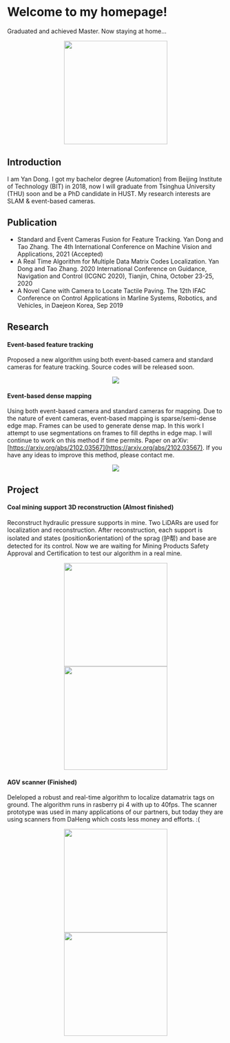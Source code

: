 # Welcome to my homepage!

Graduated and achieved Master. Now staying at home...

<center>
<figure>
<img src="https://raw.githubusercontent.com/LarryDong/LarryDong.github.io/main/pictures/graduate.jpg" height="240" />
</figure>
</center>


## Introduction
I am Yan Dong. I got my bachelor degree (Automation) from Beijing Institute of Technology (BIT) in 2018, now I will graduate from Tsinghua University (THU) soon and be a PhD candidate in HUST. My research interests are SLAM & event-based cameras. 

## Publication

- Standard and Event Cameras Fusion for Feature Tracking. Yan Dong and Tao Zhang. The 4th International Conference on Machine Vision and Applications, 2021 (Accepted)
- A Real Time Algorithm for Multiple Data Matrix Codes Localization. Yan Dong and Tao Zhang. 2020 International Conference on Guidance, Navigation and Control (ICGNC 2020), Tianjin, China, October 23-25, 2020
- A Novel Cane with Camera to Locate Tactile Paving. The 12th IFAC Conference on Control Applications in Marline Systems, Robotics, and Vehicles, in Daejeon Korea, Sep 2019



## Research 

#### Event-based feature tracking
Proposed a new algorithm using both event-based camera and standard cameras for feature tracking. Source codes will be released soon.
<center>
<figure>
<img src="https://raw.githubusercontent.com/LarryDong/LarryDong.github.io/main/pictures/eb_tracking.png" />
</figure>
</center>

#### Event-based dense mapping
Using both event-based camera and standard cameras for mapping. Due to the nature of event cameras, event-based mapping is sparse/semi-dense edge map. Frames can be used to generate dense map. In this work I attempt to use segmentations on frames to fill depths in edge map. I will continue to work on this method if time permits. Paper on arXiv: [https://arxiv.org/abs/2102.03567](https://arxiv.org/abs/2102.03567). If you have any ideas to improve this method, please contact me.
<center>
<figure>
<img src="https://raw.githubusercontent.com/LarryDong/LarryDong.github.io/dev/pictures/eb_mapping.png" />
</figure>
</center>




## Project


#### Coal mining support 3D reconstruction (Almost finished)
Reconstruct hydraulic pressure supports in mine. Two LiDARs are used for localization and reconstruction. After reconstruction, each support is isolated and states (position&orientation) of the sprag (护帮)  and base are detected for its control. Now we are waiting for Mining Products Safety Approval and Certification to test our algorithm in a real mine. 
<center>
<figure>
<!--
<img src="https://raw.githubusercontent.com/LarryDong/LarryDong.github.io/main/pictures/zmj1.png" height="240" />
<img src="https://raw.githubusercontent.com/LarryDong/LarryDong.github.io/main/pictures/zmj2.png" height="240" />
-->
<img src="https://raw.githubusercontent.com/LarryDong/LarryDong.github.io/main/pictures/zmj_slam.png" height="240" />
<img src="https://raw.githubusercontent.com/LarryDong/LarryDong.github.io/main/pictures/zmj_segmentation.png" height="240" />
</figure>
</center>


#### AGV scanner (Finished)
Deleloped a robust and real-time algorithm to localize datamatrix tags on ground. The algorithm runs in rasberry pi 4 with up to 40fps. The scanner prototype was used in many applications of our partners, but today they are using scanners from DaHeng which costs less money and efforts.  :(
<center>
<figure>
<img src="https://raw.githubusercontent.com/LarryDong/LarryDong.github.io/main/pictures/agv1.bmp" height="240" />
<img src="https://raw.githubusercontent.com/LarryDong/LarryDong.github.io/main/pictures/agv2.bmp" height="240" />
</figure>
</center>







